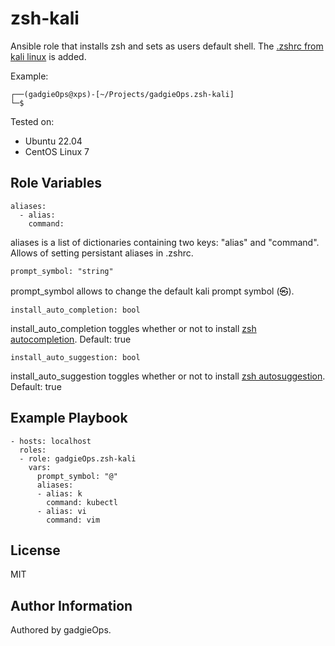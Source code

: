 zsh-kali
=========

Ansible role that installs zsh and sets as users default shell. The [.zshrc from kali linux](https://gitlab.com/kalilinux/packages/kali-defaults/-/blob/kali/master/etc/skel/.zshrc) is added.

Example:
~~~
┌──(gadgieOps@xps)-[~/Projects/gadgieOps.zsh-kali]
└─$ 
~~~

Tested on:
- Ubuntu 22.04
- CentOS Linux 7

Role Variables
--------------

~~~
aliases:
  - alias:
    command:
~~~

aliases is a list of dictionaries containing two keys: "alias" and "command". Allows of setting persistant aliases in .zshrc.


~~~
prompt_symbol: "string"
~~~

prompt_symbol allows to change the default kali prompt symbol (㉿). 


~~~
install_auto_completion: bool
~~~

install_auto_completion toggles whether or not to install [zsh autocompletion](https://github.com/zsh-users/zsh-completions). Default: true


~~~
install_auto_suggestion: bool
~~~

install_auto_suggestion toggles whether or not to install [zsh autosuggestion](https://github.com/zsh-users/zsh-autosuggestions). Default: true



Example Playbook
----------------

~~~
- hosts: localhost
  roles:
  - role: gadgieOps.zsh-kali
    vars:
      prompt_symbol: "@"
      aliases:
      - alias: k
        command: kubectl
      - alias: vi
        command: vim
~~~


License
-------

MIT

Author Information
------------------

Authored by gadgieOps.
